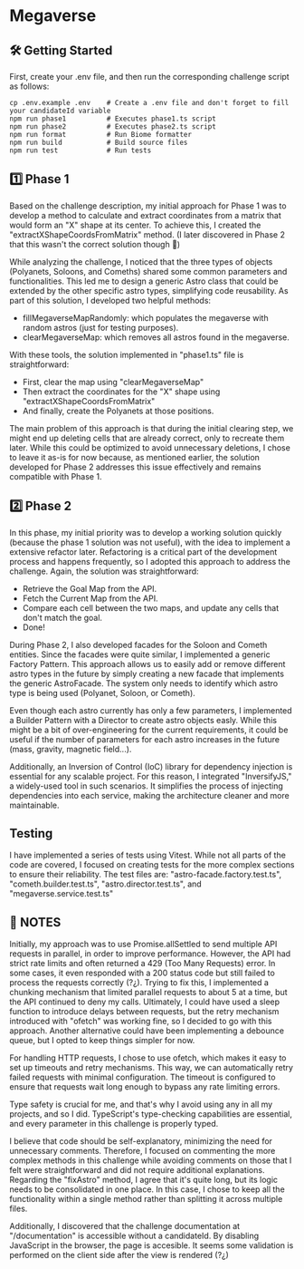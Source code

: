 # Megaverse

## 🛠 Getting Started

First, create your .env file, and then run the corresponding challenge script as follows:

```
cp .env.example .env    # Create a .env file and don't forget to fill your candidateId variable
npm run phase1          # Executes phase1.ts script
npm run phase2          # Executes phase2.ts script
npm run format          # Run Biome formatter
npm run build           # Build source files
npm run test            # Run tests
```

## 1️⃣ Phase 1

Based on the challenge description, my initial approach for Phase 1 was to develop a method to calculate and extract coordinates from a matrix that would form an "X" shape at its center. To achieve this, I created the "extractXShapeCoordsFromMatrix" method. (I later discovered in Phase 2 that this wasn't the correct solution though 🥹)

While analyzing the challenge, I noticed that the three types of objects (Polyanets, Soloons, and Comeths) shared some common parameters and functionalities. This led me to design a generic Astro class that could be extended by the other specific astro types, simplifying code reusability. As part of this solution, I developed two helpful methods:

- fillMegaverseMapRandomly: which populates the megaverse with random astros (just for testing purposes).
- clearMegaverseMap: which removes all astros found in the megaverse.

With these tools, the solution implemented in "phase1.ts" file is straightforward:

- First, clear the map using "clearMegaverseMap"
- Then extract the coordinates for the "X" shape using "extractXShapeCoordsFromMatrix"
- And finally, create the Polyanets at those positions.

The main problem of this approach is that during the initial clearing step, we might end up deleting cells that are already correct, only to recreate them later. While this could be optimized to avoid unnecessary deletions, I chose to leave it as-is for now because, as mentioned earlier, the solution developed for Phase 2 addresses this issue effectively and remains compatible with Phase 1.

## 2️⃣ Phase 2

In this phase, my initial priority was to develop a working solution quickly (because the phase 1 solution was not useful), with the idea to implement a extensive refactor later. Refactoring is a critical part of the development process and happens frequently, so I adopted this approach to address the challenge. Again, the solution was straightforward:

- Retrieve the Goal Map from the API.
- Fetch the Current Map from the API.
- Compare each cell between the two maps, and update any cells that don't match the goal.
- Done!

During Phase 2, I also developed facades for the Soloon and Cometh entities. Since the facades were quite similar, I implemented a generic Factory Pattern. This approach allows us to easily add or remove different astro types in the future by simply creating a new facade that implements the generic AstroFacade. The system only needs to identify which astro type is being used (Polyanet, Soloon, or Cometh).

Even though each astro currently has only a few parameters, I implemented a Builder Pattern with a Director to create astro objects easly. While this might be a bit of over-engineering for the current requirements, it could be useful if the number of parameters for each astro increases in the future (mass, gravity, magnetic field...).

Additionally, an Inversion of Control (IoC) library for dependency injection is essential for any scalable project. For this reason, I integrated "InversifyJS," a widely-used tool in such scenarios. It simplifies the process of injecting dependencies into each service, making the architecture cleaner and more maintainable.

## Testing

I have implemented a series of tests using Vitest. While not all parts of the code are covered, I focused on creating tests for the more complex sections to ensure their reliability. The test files are: "astro-facade.factory.test.ts", "cometh.builder.test.ts", "astro.director.test.ts", and "megaverse.service.test.ts"

## 📝 NOTES

Initially, my approach was to use Promise.allSettled to send multiple API requests in parallel, in order to improve performance. However, the API had strict rate limits and often returned a 429 (Too Many Requests) error. In some cases, it even responded with a 200 status code but still failed to process the requests correctly (?¿). Trying to fix this, I implemented a chunking mechanism that limited parallel requests to about 5 at a time, but the API continued to deny my calls. Ultimately, I could have used a sleep function to introduce delays between requests, but the retry mechanism introduced with "ofetch" was working fine, so I decided to go with this approach. Another alternative could have been implementing a debounce queue, but I opted to keep things simpler for now.

For handling HTTP requests, I chose to use ofetch, which makes it easy to set up timeouts and retry mechanisms. This way, we can automatically retry failed requests with minimal configuration. The timeout is configured to ensure that requests wait long enough to bypass any rate limiting errors.

Type safety is crucial for me, and that's why I avoid using any in all my projects, and so I did. TypeScript's type-checking capabilities are essential, and every parameter in this challenge is properly typed.

I believe that code should be self-explanatory, minimizing the need for unnecessary comments. Therefore, I focused on commenting the more complex methods in this challenge while avoiding comments on those that I felt were straightforward and did not require additional explanations. Regarding the "fixAstro" method, I agree that it's quite long, but its logic needs to be consolidated in one place. In this case, I chose to keep all the functionality within a single method rather than splitting it across multiple files.

Additionally, I discovered that the challenge documentation at "/documentation" is accessible without a candidateId. By disabling JavaScript in the browser, the page is accesible. It seems some validation is performed on the client side after the view is rendered (?¿)
